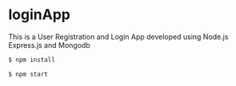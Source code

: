 # loginApp
This is a User Registration and Login App developed using Node.js Express.js and Mongodb


```sh
$ npm install
```

```sh
$ npm start
```
